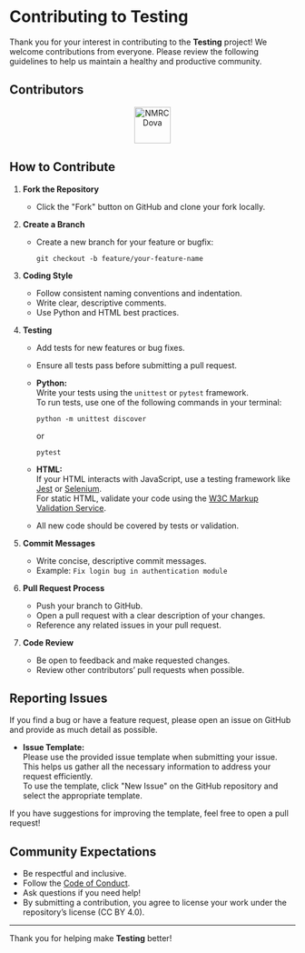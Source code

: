 <!-- SPDX-License-Identifier: CC-BY-4.0 -->

# Contributing to Testing

Thank you for your interest in contributing to the **Testing** project! We welcome contributions from everyone. Please review the following guidelines to help us maintain a healthy and productive community.

## Contributors
<!-- CONTRIBUTORS:START -->
<p align="center">
  <a href="https://github.com/NMRCDova" title="NMRCDova • 195 contributions (12 mo)"><img src="https://avatars.githubusercontent.com/u/165925611?v=4&s=64" width="64px" alt="NMRCDova" /></a>
</p>
<!-- CONTRIBUTORS:END -->


## How to Contribute

1. **Fork the Repository**
   - Click the "Fork" button on GitHub and clone your fork locally.

2. **Create a Branch**
   - Create a new branch for your feature or bugfix:
     ```
     git checkout -b feature/your-feature-name
     ```

3. **Coding Style**
   - Follow consistent naming conventions and indentation.
   - Write clear, descriptive comments.
   - Use Python and HTML best practices.

4. **Testing**
   - Add tests for new features or bug fixes.
   - Ensure all tests pass before submitting a pull request.
   - **Python:**  
     Write your tests using the `unittest` or `pytest` framework.  
     To run tests, use one of the following commands in your terminal:
     ```
     python -m unittest discover
     ```
     or
     ```
     pytest
     ```
   - **HTML:**  
     If your HTML interacts with JavaScript, use a testing framework like [Jest](https://jestjs.io/) or [Selenium](https://www.selenium.dev/).  
     For static HTML, validate your code using the [W3C Markup Validation Service](https://validator.w3.org/).

   - All new code should be covered by tests or validation.

5. **Commit Messages**
   - Write concise, descriptive commit messages.
   - Example: `Fix login bug in authentication module`

6. **Pull Request Process**
   - Push your branch to GitHub.
   - Open a pull request with a clear description of your changes.
   - Reference any related issues in your pull request.

7. **Code Review**
   - Be open to feedback and make requested changes.
   - Review other contributors’ pull requests when possible.

## Reporting Issues

If you find a bug or have a feature request, please open an issue on GitHub and provide as much detail as possible.

- **Issue Template:**  
  Please use the provided issue template when submitting your issue. This helps us gather all the necessary information to address your request efficiently.  
  To use the template, click "New Issue" on the GitHub repository and select the appropriate template.

If you have suggestions for improving the template, feel free to open a pull request!

## Community Expectations

- Be respectful and inclusive.
- Follow the [Code of Conduct](CODE_OF_CONDUCT.md).
- Ask questions if you need help!
- By submitting a contribution, you agree to license your work under the repository’s license (CC BY 4.0).
---

Thank you for helping make **Testing** better!
